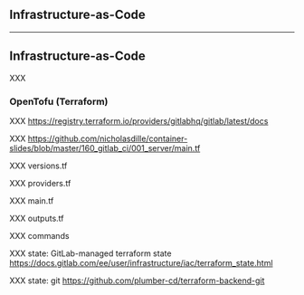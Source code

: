 <!-- .slide: id="gitlab_components" class="vertical-center" -->

<i class="fa-duotone fa-network-wired fa-8x fa-duotone-colors" style="float: right; color: grey;"></i>

## Infrastructure-as-Code

---

## Infrastructure-as-Code

<i class="fa-duotone fa-network-wired fa-4x fa-duotone-colors" style="float: right;"></i>

XXX

### OpenTofu (Terraform)

XXX https://registry.terraform.io/providers/gitlabhq/gitlab/latest/docs

XXX https://github.com/nicholasdille/container-slides/blob/master/160_gitlab_ci/001_server/main.tf

XXX versions.tf

XXX providers.tf

XXX main.tf

XXX outputs.tf

XXX commands

XXX state: GitLab-managed terraform state https://docs.gitlab.com/ee/user/infrastructure/iac/terraform_state.html

XXX state: git https://github.com/plumber-cd/terraform-backend-git

